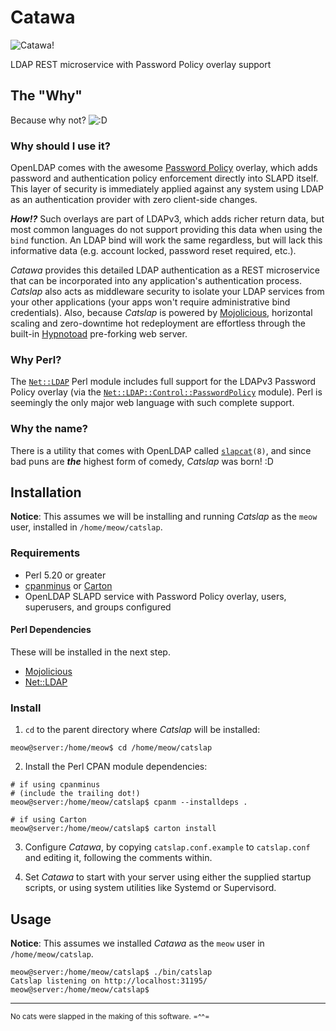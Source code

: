 # Catawa
![Catawa!](doc/img/catslap.gif)

LDAP REST microservice with Password Policy overlay support

## The "Why"

Because why not? ![:D](doc/img/awesome-icon.gif)

### Why should I use it?

OpenLDAP comes with the awesome [Password Policy](http://www.zytrax.com/books/ldap/ch6/ppolicy.html) overlay, which adds password and authentication policy enforcement directly into SLAPD itself. This layer of security is immediately applied against any system using LDAP as an authentication provider with zero client-side changes.

***How!?*** Such overlays are part of LDAPv3, which adds richer return data, but most common languages do not support providing this data when using the `bind` function. An LDAP bind will work the same regardless, but will lack this informative data (e.g. account locked, password reset required, etc.).

*Catawa* provides this detailed LDAP authentication as a REST microservice that can be incorporated into any application's authentication process. *Catslap* also acts as middleware security to isolate your LDAP services from your other applications (your apps won't require administrative bind credentials). Also, because *Catslap* is powered by [Mojolicious](http://mojolicious.org), horizontal scaling and zero-downtime hot redeployment are effortless through the built-in [Hypnotoad](http://mojolicious.org/perldoc/Mojolicious/Guides/Cookbook#Hypnotoad) pre-forking web server.

### Why Perl?

The [`Net::LDAP`](https://metacpan.org/pod/Net::LDAP) Perl module includes full support for the LDAPv3 Password Policy overlay (via the [`Net::LDAP::Control::PasswordPolicy`](https://metacpan.org/pod/Net::LDAP::Control::PasswordPolicy) module). Perl is seemingly the only major web language with such complete support.

### Why the name?

There is a utility that comes with OpenLDAP called [`slapcat`](https://linux.die.net/man/8/slapcat)`(8)`, and since bad puns are ***the*** highest form of comedy, *Catslap* was born! :D

## Installation

**Notice**: This assumes we will be installing and running *Catslap* as the `meow` user, installed in `/home/meow/catslap`.

### Requirements

* Perl 5.20 or greater
* [cpanminus](https://github.com/miyagawa/cpanminus) or [Carton](https://github.com/perl-carton/carton)
* OpenLDAP SLAPD service with Password Policy overlay, users, superusers, and groups configured

#### Perl Dependencies

These will be installed in the next step.

* [Mojolicious](https://metacpan.org/pod/Mojolicious)
* [Net::LDAP](https://metacpan.org/pod/Net::LDAP)

### Install

1. `cd` to the parent directory where *Catslap* will be installed:

```
meow@server:/home/meow$ cd /home/meow/catslap
```

2. Install the Perl CPAN module dependencies:


```
# if using cpanminus
# (include the trailing dot!)
meow@server:/home/meow/catslap$ cpanm --installdeps .

# if using Carton
meow@server:/home/meow/catslap$ carton install
```

3. Configure *Catawa*, by copying `catslap.conf.example` to `catslap.conf` and editing it, following the comments within.

4. Set *Catawa* to start with your server using either the supplied startup scripts, or using system utilities like Systemd or Supervisord.

## Usage

**Notice**: This assumes we installed *Catawa* as the `meow` user in `/home/meow/catslap`.

```
meow@server:/home/meow/catslap$ ./bin/catslap
Catslap listening on http://localhost:31195/
meow@server:/home/meow/catslap$
```

-----

<small>No cats were slapped in the making of this software. =^^=</small>

